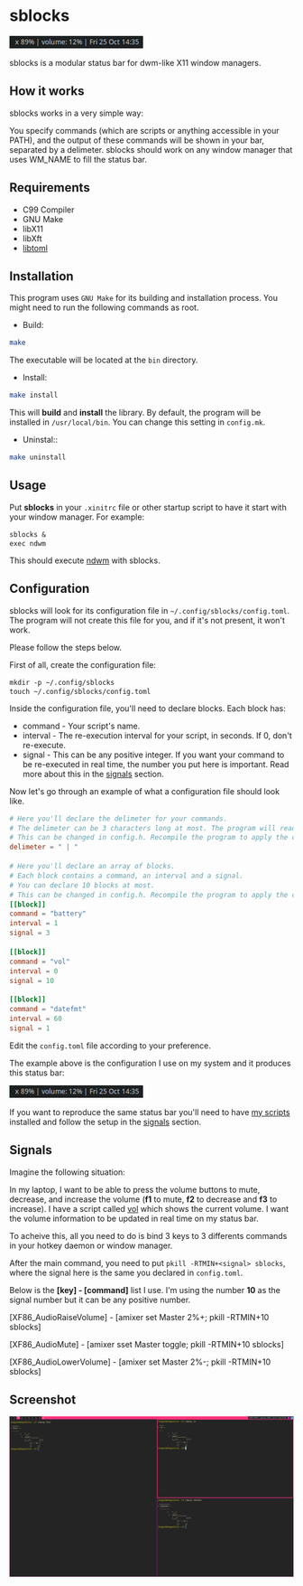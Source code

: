 # sblocks

![sblocks](doc/sblocks.png)

sblocks is a modular status bar for dwm-like X11 window managers.

## How it works

sblocks works in a very simple way: 

You specify commands (which are scripts or anything accessible in your PATH), and the output of these commands will be shown in your bar, separated by a delimeter. sblocks should work on any window manager that uses WM_NAME to fill the status bar.

## Requirements

- C99 Compiler
- GNU Make
- libX11
- libXft
- [libtoml](https://github.com/miguelnto/libtoml)

## Installation

This program uses `GNU Make` for its building and installation process. You might need to run the following commands as root.

- Build:

```sh
make
```

The executable will be located at the `bin` directory.

- Install:

```sh
make install
```

This will **build** and **install** the library.
By default, the program will be installed in `/usr/local/bin`. You can change this setting in `config.mk`.

- Uninstal::

```sh
make uninstall
```

## Usage

Put **sblocks** in your `.xinitrc` file or other startup script to have it start with your window manager. For example:

```
sblocks &
exec ndwm
```

This should execute [ndwm](https://github.com/miguelnto/ndwm) with sblocks.

## Configuration

sblocks will look for its configuration file in `~/.config/sblocks/config.toml`. The program will not create this file for you, and if it's not present, it won't work.

Please follow the steps below.

First of all, create the configuration file:

```
mkdir -p ~/.config/sblocks
touch ~/.config/sblocks/config.toml
```

Inside the configuration file, you'll need to declare blocks. Each block has:

- command - Your script's name.
- interval - The re-execution interval for your script, in seconds. If 0, don't re-execute.
- signal - This can be any positive integer. If you want your command to be re-executed in real time, the number you put here is important. Read more about this in the [signals](#signals) section.

Now let's go through an example of what a configuration file should look like.

```toml
# Here you'll declare the delimeter for your commands.
# The delimeter can be 3 characters long at most. The program will read only the first 3 characters anyway.
# This can be changed in config.h. Recompile the program to apply the changes.
delimeter = " | "

# Here you'll declare an array of blocks.
# Each block contains a command, an interval and a signal.
# You can declare 10 blocks at most.
# This can be changed in config.h. Recompile the program to apply the changes.
[[block]]
command = "battery"
interval = 1
signal = 3

[[block]]
command = "vol"
interval = 0
signal = 10

[[block]]
command = "datefmt"
interval = 60
signal = 1
```

Edit the `config.toml` file according to your preference.

The example above is the configuration I use on my system and it produces this status bar:

![sblocks](doc/sblocks.png)

If you want to reproduce the same status bar you'll need to have [my scripts](https://github.com/miguelnto/scripts) installed and follow the setup in the [signals](#signals) section.


## Signals

Imagine the following situation:

In my laptop, I want to be able to press the volume buttons to mute, decrease, and increase the volume (**f1** to mute, **f2** to decrease and **f3** to increase). I have a script called [vol](https://github.com/miguelnto/scripts) which shows the current volume. I want the volume information to be updated in real time on my status bar. 

To acheive this, all you need to do is bind 3 keys to 3 differents commands in your hotkey daemon or window manager.

After the main command, you need to put `pkill -RTMIN+<signal> sblocks`, where the signal here is the same you declared in `config.toml`.

Below is the **[key] - [command]** list I use. I'm using the number **10** as the signal number but it can be any positive number.

[XF86_AudioRaiseVolume] - [amixer set Master 2%+; pkill -RTMIN+10 sblocks]

[XF86_AudioMute] - [amixer sset Master toggle; pkill -RTMIN+10 sblocks]

[XF86_AudioLowerVolume] - [amixer set Master 2%-; pkill -RTMIN+10 sblocks]

## Screenshot

![sblocks](doc/screenshot.png)
